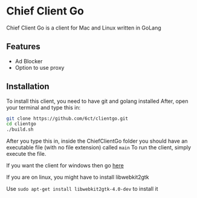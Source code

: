 # Chief Client Go

Chief Client Go is a client for Mac and Linux written in GoLang

## Features
- Ad Blocker
- Option to use proxy

## Installation

To install this client, you need to have git and golang installed
After, open your terminal and type this in:
```sh
git clone https://github.com/6ct/clientgo.git
cd clientgo
./build.sh
```
After you type this in, inside the ChiefClientGo folder you should have an executable file (with no file extension) called `main`
To run the client, simply execute the file. 

If you want the client for windows then go [here](https://github.com/6ct/clientpp)

If you are on linux, you might have to install libwebkit2gtk

Use `sudo apt-get install libwebkit2gtk-4.0-dev` to install it
